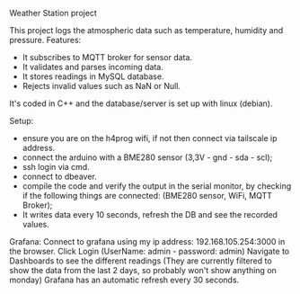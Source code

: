 Weather Station project

This project logs the atmospheric data such as temperature, humidity and pressure.
Features:

- It subscribes to MQTT broker for sensor data.
- It validates and parses incoming data.
- It stores readings in MySQL database.
- Rejects invalid values such as NaN or Null.

It's coded in C++ and the database/server is set up with linux (debian).

Setup:

- ensure you are on the h4prog wifi, if not then connect via tailscale ip address.
- connect the arduino with a BME280 sensor (3,3V - gnd - sda - scl);
- ssh login via cmd.
- connect to dbeaver.
- compile the code and verify the output in the serial monitor, by checking if the following things are connected: (BME280 sensor, WiFi, MQTT Broker);
- It writes data every 10 seconds, refresh the DB and see the recorded values.

Grafana:
Connect to grafana using my ip address: 192.168.105.254:3000 in the browser.
Click Login (UserName: admin - password: admin)
Navigate to Dashboards to see the different readings (They are currently filtered to show the data from the last 2 days, so probably won't show anything on monday)
Grafana has an automatic refresh every 30 seconds.
